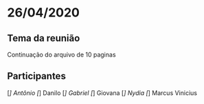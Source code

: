 # 26/04/2020

## Tema da reunião

Continuação do arquivo de 10 paginas

## Participantes

[*] Antônio 
[*] Danilo
[*] Gabriel
[*] Giovana 
[*] Nydia
[*] Marcus Vinicius 